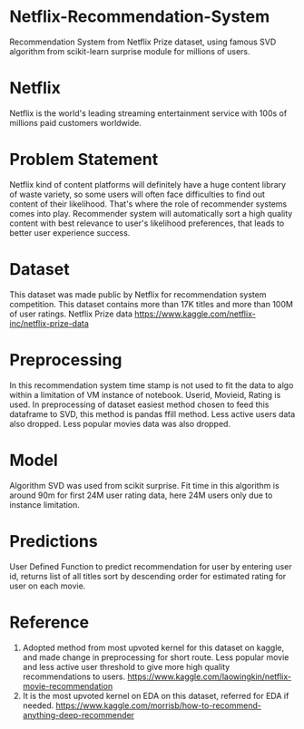 # Netflix-Recommendation-System
Recommendation System from Netflix Prize dataset, using famous SVD algorithm from scikit-learn surprise module for millions of users.

# Netflix
Netflix is the world's leading streaming entertainment service with 100s of millions paid customers worldwide.

# Problem Statement
Netflix kind of content platforms will definitely have a huge content library of waste variety, so some users will often face difficulties to find out content of their likelihood. That's where the role of recommender systems comes into play. Recommender system will automatically sort a high quality content with best relevance to user's likelihood preferences, that leads to better user experience success.

# Dataset
This dataset was made public by Netflix for recommendation system competition. This dataset contains more than 17K titles and more than 100M of user ratings.
Netflix Prize data https://www.kaggle.com/netflix-inc/netflix-prize-data

# Preprocessing
In this recommendation system time stamp is not used to fit the data to algo within a limitation of VM instance of notebook. Userid, Movieid, Rating is used. In preprocessing of dataset easiest method chosen to feed this dataframe to SVD, this method is pandas ffill method. Less active users data also dropped. Less popular movies data was also dropped.

# Model
Algorithm SVD was used from scikit surprise. Fit time in this algorithm is around 90m for first 24M user rating data, here 24M users only due to instance limitation.

# Predictions
User Defined Function to predict recommendation for user by entering user id, returns list of all titles sort by descending order for estimated rating for user on each movie.

# Reference
1. Adopted method from most upvoted kernel for this dataset on kaggle, and made change in preprocessing for short route. Less popular movie and less active user threshold to give more high quality recommendations to users.
https://www.kaggle.com/laowingkin/netflix-movie-recommendation
2. It is the most upvoted kernel on EDA on this dataset, referred for EDA if needed.
https://www.kaggle.com/morrisb/how-to-recommend-anything-deep-recommender

